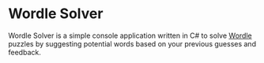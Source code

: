 # Wordle Solver

Wordle Solver is a simple console application written in C# to solve [Wordle](https://www.nytimes.com/games/wordle/index.html) puzzles by suggesting potential words based on your previous guesses and feedback.